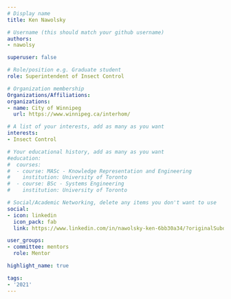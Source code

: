 ```yaml
---
# Display name
title: Ken Nawolsky

# Username (this should match your github username)
authors:
- nawolsy

superuser: false

# Role/position e.g. Graduate student
role: Superintendent of Insect Control

# Organization membership
Organizations/Affiliations:
organizations:
- name: City of Winnipeg
  url: https://www.winnipeg.ca/interhom/

# A list of your interests, add as many as you want
interests:
- Insect Control

# Your educational history, add as many as you want
#education:
#  courses:
#  - course: MASc - Knowledge Representation and Engineering
#    institution: University of Toronto
#  - course: BSc - Systems Engineering
#    institution: University of Toronto

# Social/Academic Networking, delete any items you don't want to use
social:
- icon: linkedin
  icon_pack: fab
  link: https://www.linkedin.com/in/nawolsky-ken-6bb30a34/?originalSubdomain=ca

user_groups:
- committee: mentors
  role: Mentor

highlight_name: true

tags:
- '2021'
---
```

